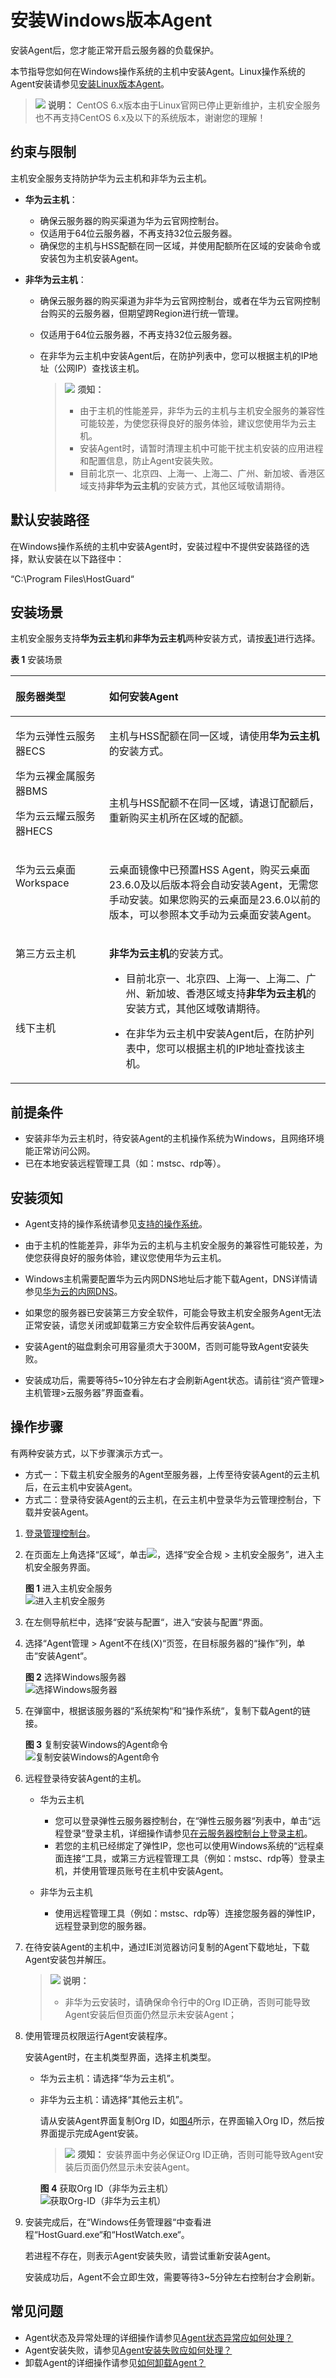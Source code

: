 # 安装Windows版本Agent<a name="hss_01_0235"></a>

安装Agent后，您才能正常开启云服务器的负载保护。

本节指导您如何在Windows操作系统的主机中安装Agent。Linux操作系统的Agent安装请参见[安装Linux版本Agent](安装Linux版本Agent.md)。

>![](public_sys-resources/icon-note.gif) **说明：** 
>CentOS 6.x版本由于Linux官网已停止更新维护，主机安全服务也不再支持CentOS 6.x及以下的系统版本，谢谢您的理解！

## 约束与限制<a name="section17705131487"></a>

主机安全服务支持防护华为云主机和非华为云主机。

-   **华为云主机**：
    -   确保云服务器的购买渠道为华为云官网控制台。
    -   仅适用于64位云服务器，不再支持32位云服务器。
    -   确保您的主机与HSS配额在同一区域，并使用配额所在区域的安装命令或安装包为主机安装Agent。

-   **非华为云主机**：
    -   确保云服务器的购买渠道为非华为云官网控制台，或者在华为云官网控制台购买的云服务器，但期望跨Region进行统一管理。
    -   仅适用于64位云服务器，不再支持32位云服务器。
    -   在非华为云主机中安装Agent后，在防护列表中，您可以根据主机的IP地址（公网IP）查找该主机。

        >![](public_sys-resources/icon-notice.gif) **须知：** 
        >-   由于主机的性能差异，非华为云的主机与主机安全服务的兼容性可能较差，为使您获得良好的服务体验，建议您使用华为云主机。
        >-   安装Agent时，请暂时清理主机中可能干扰主机安装的应用进程和配置信息，防止Agent安装失败。
        >-   目前北京一、北京四、上海一、上海二、广州、新加坡、香港区域支持**非华为云主机**的安装方式，其他区域敬请期待。

## 默认安装路径<a name="section317082216338"></a>

在Windows操作系统的主机中安装Agent时，安装过程中不提供安装路径的选择，默认安装在以下路径中：

“C:\\Program Files\\HostGuard“

## 安装场景<a name="section16825043312"></a>

主机安全服务支持**华为云主机**和**非华为云主机**两种安装方式，请按[表1](#zh-cn_topic_0000001150709168_table114917164498)进行选择。

**表 1**  安装场景

<a name="zh-cn_topic_0000001150709168_table114917164498"></a>
<table><thead align="left"><tr id="zh-cn_topic_0000001150709168_row4150816114916"><th class="cellrowborder" valign="top" width="29.69%" id="mcps1.2.3.1.1"><p id="zh-cn_topic_0000001150709168_p215031615493"><a name="zh-cn_topic_0000001150709168_p215031615493"></a><a name="zh-cn_topic_0000001150709168_p215031615493"></a>服务器类型</p>
</th>
<th class="cellrowborder" valign="top" width="70.30999999999999%" id="mcps1.2.3.1.2"><p id="zh-cn_topic_0000001150709168_p5150216184918"><a name="zh-cn_topic_0000001150709168_p5150216184918"></a><a name="zh-cn_topic_0000001150709168_p5150216184918"></a>如何安装Agent</p>
</th>
</tr>
</thead>
<tbody><tr id="zh-cn_topic_0000001150709168_row19150151664911"><td class="cellrowborder" rowspan="2" valign="top" width="29.69%" headers="mcps1.2.3.1.1 "><p id="zh-cn_topic_0000001150709168_p966513359117"><a name="zh-cn_topic_0000001150709168_p966513359117"></a><a name="zh-cn_topic_0000001150709168_p966513359117"></a>华为云弹性云服务器ECS</p>
<p id="zh-cn_topic_0000001150709168_p135453716115"><a name="zh-cn_topic_0000001150709168_p135453716115"></a><a name="zh-cn_topic_0000001150709168_p135453716115"></a>华为云裸金属服务器BMS</p>
<p id="zh-cn_topic_0000001150709168_p420911712507"><a name="zh-cn_topic_0000001150709168_p420911712507"></a><a name="zh-cn_topic_0000001150709168_p420911712507"></a>华为云云耀云服务器HECS</p>
</td>
<td class="cellrowborder" valign="top" width="70.30999999999999%" headers="mcps1.2.3.1.2 "><p id="zh-cn_topic_0000001150709168_p4150181614499"><a name="zh-cn_topic_0000001150709168_p4150181614499"></a><a name="zh-cn_topic_0000001150709168_p4150181614499"></a>主机与HSS配额在同一区域，请使用<strong id="zh-cn_topic_0000001150709168_b16617201129"><a name="zh-cn_topic_0000001150709168_b16617201129"></a><a name="zh-cn_topic_0000001150709168_b16617201129"></a>华为云主机</strong>的安装方式。</p>
</td>
</tr>
<tr id="zh-cn_topic_0000001150709168_row1715013165495"><td class="cellrowborder" valign="top" headers="mcps1.2.3.1.1 "><p id="zh-cn_topic_0000001150709168_p1716714918537"><a name="zh-cn_topic_0000001150709168_p1716714918537"></a><a name="zh-cn_topic_0000001150709168_p1716714918537"></a>主机与HSS配额不在同一区域，请退订配额后，重新购买主机所在区域的配额。</p>
</td>
</tr>
<tr id="row882630121718"><td class="cellrowborder" valign="top" width="29.69%" headers="mcps1.2.3.1.1 "><p id="p1779841121718"><a name="p1779841121718"></a><a name="p1779841121718"></a>华为云云桌面Workspace</p>
</td>
<td class="cellrowborder" valign="top" width="70.30999999999999%" headers="mcps1.2.3.1.2 "><p id="p41514119442"><a name="p41514119442"></a><a name="p41514119442"></a>云桌面镜像中已预置HSS Agent，购买云桌面23.6.0及以后版本将会自动安装Agent，无需您手动安装。如果您购买的云桌面是23.6.0以前的版本，可以参照本文手动为云桌面安装Agent。</p>
</td>
</tr>
<tr id="zh-cn_topic_0000001150709168_row1715010162495"><td class="cellrowborder" valign="top" width="29.69%" headers="mcps1.2.3.1.1 "><p id="zh-cn_topic_0000001150709168_p4150716174914"><a name="zh-cn_topic_0000001150709168_p4150716174914"></a><a name="zh-cn_topic_0000001150709168_p4150716174914"></a>第三方云主机</p>
</td>
<td class="cellrowborder" rowspan="2" valign="top" width="70.30999999999999%" headers="mcps1.2.3.1.2 "><p id="zh-cn_topic_0000001150709168_p0150616134918"><a name="zh-cn_topic_0000001150709168_p0150616134918"></a><a name="zh-cn_topic_0000001150709168_p0150616134918"></a><strong id="zh-cn_topic_0000001150709168_b17626227101210"><a name="zh-cn_topic_0000001150709168_b17626227101210"></a><a name="zh-cn_topic_0000001150709168_b17626227101210"></a>非华为云主机</strong>的安装方式。</p>
<a name="zh-cn_topic_0000001150709168_ul16777205017109"></a><a name="zh-cn_topic_0000001150709168_ul16777205017109"></a><ul id="zh-cn_topic_0000001150709168_ul16777205017109"><li>目前北京一、北京四、上海一、上海二、广州、新加坡、香港区域支持<strong id="zh-cn_topic_0000001150709168_b12714557108"><a name="zh-cn_topic_0000001150709168_b12714557108"></a><a name="zh-cn_topic_0000001150709168_b12714557108"></a>非华为云主机</strong>的安装方式，其他区域敬请期待。</li></ul>
<a name="zh-cn_topic_0000001150709168_ul196058314920"></a><a name="zh-cn_topic_0000001150709168_ul196058314920"></a><ul id="zh-cn_topic_0000001150709168_ul196058314920"><li>在非华为云主机中安装Agent后，在防护列表中，您可以根据主机的IP地址查找该主机。</li></ul>
</td>
</tr>
<tr id="zh-cn_topic_0000001150709168_row3151181614491"><td class="cellrowborder" valign="top" headers="mcps1.2.3.1.1 "><p id="zh-cn_topic_0000001150709168_p115112161495"><a name="zh-cn_topic_0000001150709168_p115112161495"></a><a name="zh-cn_topic_0000001150709168_p115112161495"></a>线下主机</p>
</td>
</tr>
</tbody>
</table>

## 前提条件<a name="section145381446145316"></a>

-   安装非华为云主机时，待安装Agent的主机操作系统为Windows，且网络环境能正常访问公网。
-   已在本地安装远程管理工具（如：mstsc、rdp等）。

## 安装须知<a name="section917743414517"></a>

-   Agent支持的操作系统请参见[支持的操作系统](https://support.huaweicloud.com/productdesc-hss2.0/hss_01_0137.html#section2)。

-   由于主机的性能差异，非华为云的主机与主机安全服务的兼容性可能较差，为使您获得良好的服务体验，建议您使用华为云主机。
-   Windows主机需要配置华为云内网DNS地址后才能下载Agent，DNS详情请参见[华为云的内网DNS](https://support.huaweicloud.com/zh-cn/dns_faq/dns_faq_002.html)。
-   如果您的服务器已安装第三方安全软件，可能会导致主机安全服务Agent无法正常安装，请您关闭或卸载第三方安全软件后再安装Agent。
-   安装Agent的磁盘剩余可用容量须大于300M，否则可能导致Agent安装失败。
-   安装成功后，需要等待5\~10分钟左右才会刷新Agent状态。请前往“资产管理\>主机管理\>云服务器”界面查看。

## 操作步骤<a name="section192703820307"></a>

有两种安装方式，以下步骤演示方式一。

-   方式一：下载主机安全服务的Agent至服务器，上传至待安装Agent的云主机后，在云主机中安装Agent。
-   方式二：登录待安装Agent的云主机，在云主机中登录华为云管理控制台，下载并安装Agent。

1.  [登录管理控制台](https://console.huaweicloud.com/?locale=zh-cn)。
2.  在页面左上角选择“区域“，单击![](figures/zh-cn_image_0000001568517677.png)，选择“安全合规 \> 主机安全服务”，进入主机安全服务界面。

    **图 1**  进入主机安全服务<a name="hss_01_0229_fig1855613765114"></a>  
    ![](figures/进入主机安全服务.png "进入主机安全服务")

3.  在左侧导航栏中，选择“安装与配置“，进入“安装与配置“界面。
4.  选择“Agent管理  \>  Agent不在线\(X\)“页签，在目标服务器的“操作”列，单击“安装Agent“。

    **图 2**  选择Windows服务器<a name="fig73549232098"></a>  
    ![](figures/选择Windows服务器.png "选择Windows服务器")

5.  在弹窗中，根据该服务器的“系统架构“和“操作系统“，复制下载Agent的链接。

    **图 3**  复制安装Windows的Agent命令<a name="fig18339432123"></a>  
    ![](figures/复制安装Windows的Agent命令.png "复制安装Windows的Agent命令")

6.  远程登录待安装Agent的主机。

    -   华为云主机
        -   您可以登录弹性云服务器控制台，在“弹性云服务器“列表中，单击“远程登录“登录主机，详细操作请参见[在云服务器控制台上登录主机](https://support.huaweicloud.com/usermanual-ecs/ecs_03_0127.html)。
        -   若您的主机已经绑定了弹性IP，您也可以使用Windows系统的“远程桌面连接“工具，或第三方远程管理工具（例如：mstsc、rdp等）登录主机，并使用管理员账号在主机中安装Agent。

    -   非华为云主机
        -   使用远程管理工具（例如：mstsc、rdp等）连接您服务器的弹性IP，远程登录到您的服务器。

7.  在待安装Agent的主机中，通过IE浏览器访问复制的Agent下载地址，下载Agent安装包并解压。

    >![](public_sys-resources/icon-note.gif) **说明：** 
    >-   非华为云安装时，请确保命令行中的Org ID正确，否则可能导致Agent安装后但页面仍然显示未安装Agent；

8.  使用管理员权限运行Agent安装程序。

    安装Agent时，在主机类型界面，选择主机类型。

    -   华为云主机：请选择“华为云主机”。
    -   非华为云主机：请选择“其他云主机”。

        请从安装Agent界面复制Org ID，如[图4](#zh-cn_topic_0199816002_fig191838428527)所示，在界面输入Org ID，然后按界面提示完成Agent安装。

        >![](public_sys-resources/icon-notice.gif) **须知：** 
        >安装界面中务必保证Org ID正确，否则可能导致Agent安装后页面仍然显示未安装Agent。

        **图 4**  获取Org ID（非华为云主机）<a name="zh-cn_topic_0199816002_fig191838428527"></a>  
        ![](figures/获取Org-ID（非华为云主机）.png "获取Org-ID（非华为云主机）")

9.  安装完成后，在“Windows任务管理器“中查看进程“HostGuard.exe“和“HostWatch.exe“。

    若进程不存在，则表示Agent安装失败，请尝试重新安装Agent。

    安装成功后，Agent不会立即生效，需要等待3\~5分钟左右控制台才会刷新。

## 常见问题<a name="section982995012508"></a>

-   Agent状态及异常处理的详细操作请参见[Agent状态异常应如何处理？](https://support.huaweicloud.com/hss2.0_faq/hss_01_0036.html)
-   Agent安装失败，请参见[Agent安装失败应如何处理？](https://support.huaweicloud.com/hss2.0_faq/hss_01_0069.html)
-   卸载Agent的详细操作请参见[如何卸载Agent？](https://support.huaweicloud.com/hss2.0_faq/hss_01_0119.html)

